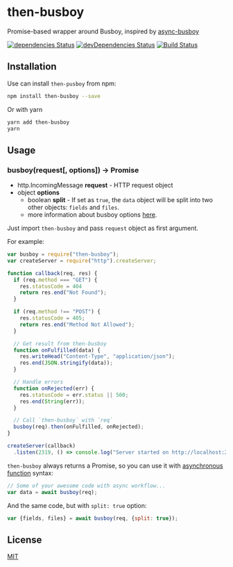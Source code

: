 # then-busboy

Promise-based wrapper around Busboy, inspired by [async-busboy](https://github.com/m4nuC/async-busboy)

[![dependencies Status](https://david-dm.org/octet-stream/then-busboy/status.svg)](https://david-dm.org/octet-stream/then-busboy)
[![devDependencies Status](https://david-dm.org/octet-stream/then-busboy/dev-status.svg)](https://david-dm.org/octet-stream/then-busboy?type=dev)
[![Build Status](https://travis-ci.org/octet-stream/then-busboy.svg?branch=master)](https://travis-ci.org/octet-stream/then-busboy)

## Installation

Use can install `then-pusboy` from npm:

```bash
npm install then-busboy --save
```

Or with yarn

```bash
yarn add then-busboy
yarn
```

## Usage

### busboy(request[, options]) -> Promise

* http.IncomingMessage **request** - HTTP request object
* object **options**
  - boolean **split** - If set as `true`, the `data`
      object will be split into two other objects: `fields` and `files`.
  - more information about busboy options [here](https://github.com/mscdex/busboy#busboy-methods).

Just import `then-busboy` and pass `request` object as first argument.

For example:

```js
var busboy = require("then-busboy");
var createServer = require("http").createServer;

function callback(req, res) {
  if (req.method === "GET") {
    res.statusCode = 404
    return res.end("Not Found");
  }

  if (req.method !== "POST") {
    res.statusCode = 405;
    return res.end("Method Not Allowed");
  }

  // Get result from then-busboy
  function onFulfilled(data) {
    res.writeHead("Content-Type", "application/json");
    res.end(JSON.stringify(data));
  }

  // Handle errors
  function onRejected(err) {
    res.statusCode = err.status || 500;
    res.end(String(err));
  }

  // Call `then-busboy` with `req`
  busboy(req).then(onFulfilled, onRejected);
}

createServer(callback)
  .listen(2319, () => console.log("Server started on http://localhost:2319"));
```

`then-busboy` always returns a Promise, so you can use it with
[asynchronous function](https://github.com/tc39/ecmascript-asyncawait) syntax:

```js
// Some of your awesome code with async workflow...
var data = await busboy(req);
```

And the same code, but with `split: true` option:

```js
var {fields, files} = await busboy(req, {split: true});
```

## License

[MIT](https://github.com/octet-stream/then-busboy/blob/master/LICENSE)
